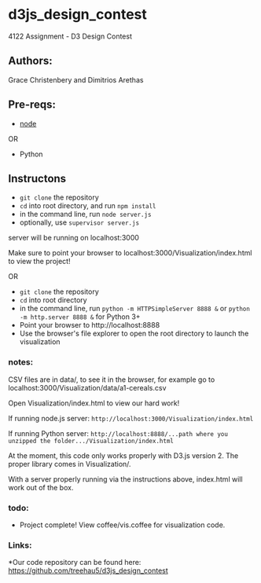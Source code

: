 d3js_design_contest
===================

4122 Assignment - D3 Design Contest

## Authors:
Grace Christenbery and Dimitrios Arethas

## Pre-reqs:

*  [node](http://nodejs.org/dist/v0.10.20/node-v0.10.20.tar.gz)

OR

* Python

## Instructons

* `git clone` the repository
* `cd` into root directory, and run `npm install`
* in the command line, run `node server.js`
* optionally, use `supervisor server.js`

server will be running on localhost:3000

Make sure to point your browser to localhost:3000/Visualization/index.html to view the project!

OR

* `git clone` the repository
* `cd` into root directory
* in the command line, run `python -m HTTPSimpleServer 8888 &` or `python -m http.server 8888 &` for Python 3+
* Point your browser to http://localhost:8888
* Use the browser's file explorer to open the root directory to launch the visualization

### notes:

CSV files are in data/, to see it in the browser, for example
go to localhost:3000/Visualization/data/a1-cereals.csv

Open Visualization/index.html to view our hard work!

If running node.js server:
`http://localhost:3000/Visualization/index.html`

If running Python server:
`http://localhost:8888/...path where you unzipped the folder.../Visualization/index.html`

At the moment, this code only works properly with D3.js version 2. The proper library comes in Visualization/.

With a server properly running via the instructions above, index.html will work out of the box.

### todo:

* Project complete! View coffee/vis.coffee for visualization code.

### Links:

*Our code repository can be found here: https://github.com/treehau5/d3js_design_contest

